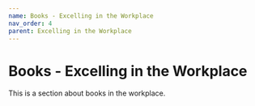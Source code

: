 ```yaml
---
name: Books - Excelling in the Workplace
nav_order: 4
parent: Excelling in the Workplace
---
```


# Books - Excelling in the Workplace

This is a section about books in the workplace.
